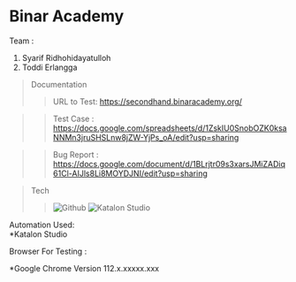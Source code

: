 # Binar Academy

Team :
1. Syarif Ridhohidayatulloh<br>
2. Toddi Erlangga<br>

> Documentation
>>URL to Test: https://secondhand.binaracademy.org/

>>Test Case : https://docs.google.com/spreadsheets/d/1ZskIU0SnobOZK0ksaNNMn3jruSHSLnw8jZW-YjPs_oA/edit?usp=sharing <br>

>>Bug Report : https://docs.google.com/document/d/1BLrjtr09s3xarsJMiZADiq61Cl-AIJls8Li8MOYDJNI/edit?usp=sharing <br>


> Tech
>> ![Github](https://img.shields.io/badge/GitHub-100000?style=for-the-badge&logo=github&logoColor=white)
>> ![Katalon Studio](https://img.shields.io/badge/Katalon-100000.svg?style=for-the-badge&logo=Katalon-idea&logoColor=white)

Automation Used:<br>
*Katalon Studio<br>


Browser For Testing : <br>

\*Google Chrome Version 112.x.xxxxx.xxx <br>

